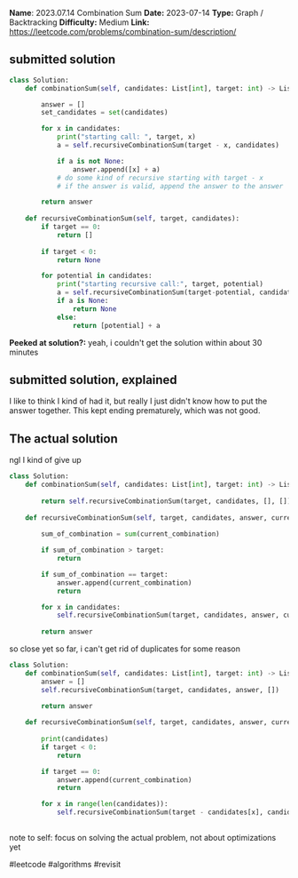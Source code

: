 **Name**: 2023.07.14 Combination Sum
**Date:** 2023-07-14
**Type:** Graph / Backtracking
**Difficulty:** Medium
**Link:** https://leetcode.com/problems/combination-sum/description/



## submitted solution
```python
class Solution:
    def combinationSum(self, candidates: List[int], target: int) -> List[List[int]]:

        answer = []
        set_candidates = set(candidates)

        for x in candidates:
            print("starting call: ", target, x)
            a = self.recursiveCombinationSum(target - x, candidates)

            if a is not None:
                answer.append([x] + a)
            # do some kind of recursive starting with target - x
            # if the answer is valid, append the answer to the answer

        return answer
    
    def recursiveCombinationSum(self, target, candidates):
        if target == 0:
            return []
        
        if target < 0:
            return None

        for potential in candidates:
            print("starting recursive call:", target, potential)
            a = self.recursiveCombinationSum(target-potential, candidates)
            if a is None:
                return None
            else:
                return [potential] + a
```

**Peeked at solution?:** yeah, i couldn't get the solution within about 30 minutes

## submitted solution, explained

I like to think I kind of had it, but really I just didn't know how to put the answer together. This kept ending prematurely, which was not good.

## The actual solution

ngl I kind of give up 
```Python
class Solution:
    def combinationSum(self, candidates: List[int], target: int) -> List[List[int]]:
        
        return self.recursiveCombinationSum(target, candidates, [], [])
    
    def recursiveCombinationSum(self, target, candidates, answer, current_combination):
        
        sum_of_combination = sum(current_combination)

        if sum_of_combination > target:
            return

        if sum_of_combination == target:
            answer.append(current_combination)
            return

        for x in candidates:
            self.recursiveCombinationSum(target, candidates, answer, current_combination + [x])
        
        return answer
```

so close yet so far, i can't get rid of duplicates for some reason

```Python
class Solution:
    def combinationSum(self, candidates: List[int], target: int) -> List[List[int]]:
        answer = []
        self.recursiveCombinationSum(target, candidates, answer, [])

        return answer
    
    def recursiveCombinationSum(self, target, candidates, answer, current_combination):
        
        print(candidates)
        if target < 0:
            return

        if target == 0:
            answer.append(current_combination)
            return

        for x in range(len(candidates)):
            self.recursiveCombinationSum(target - candidates[x], candidates[x:], answer, current_combination + [candidates[x]])
        
```

note to self: focus on solving the actual problem, not about optimizations yet

#leetcode #algorithms #revisit